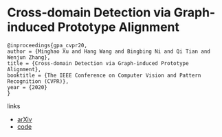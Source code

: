 # Cross-domain Detection via Graph-induced Prototype Alignment

```
@inproceedings{gpa_cvpr20,
author = {Minghao Xu and Hang Wang and Bingbing Ni and Qi Tian and Wenjun Zhang},
title = {Cross-domain Detection via Graph-induced Prototype Alignment},
booktitle = {The IEEE Conference on Computer Vision and Pattern Recognition (CVPR)},
year = {2020}
}
```

links
- [arXiv](https://arxiv.org/abs/2003.12849)
- [code](https://github.com/ChrisAllenMing/GPA-detection)
